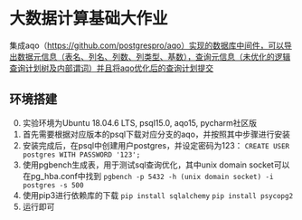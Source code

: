 # 大数据计算基础大作业

集成aqo（https://github.com/postgrespro/aqo）实现的数据库中间件，可以导出数据元信息（表名、列名、列数、列类型、基数），查询元信息（未优化的逻辑查询计划树及内部谓词）并且将aqo优化后的查询计划提交

## 环境搭建
0. 实验环境为Ubuntu 18.04.6 LTS, psql15.0, aqo15, pycharm社区版
1. 首先需要根据对应版本的psql下载对应分支的aqo，并按照其中步骤进行安装
2. 安装完成后，在psql中创建用户postgres，并设定密码为123：
`CREATE USER postgres WITH PASSWORD '123';`
3. 使用pgbench生成表，用于测试sql查询优化，其中unix domain socket可以在pg_hba.conf中找到
`pgbench -p 5432 -h (unix domain socket) -i postgres -s 500`
4. 使用pip3进行依赖库的下载
`pip install sqlalchemy`
`pip install psycopg2`
5. 运行即可